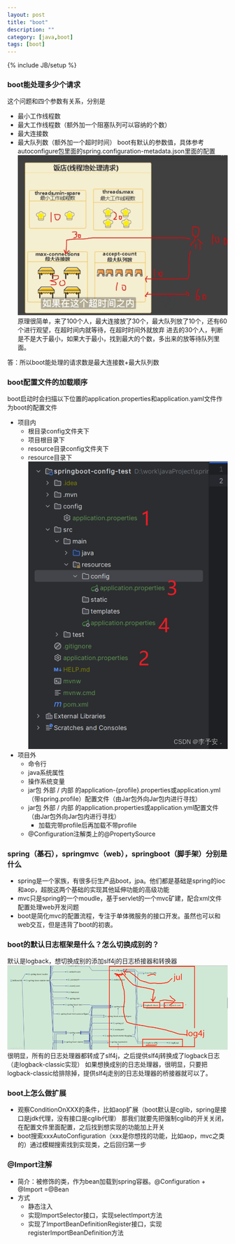 ```yaml
---
layout: post
title: "boot"
description: ""
category: [java,boot]
tags: [boot]
---
```

{% include JB/setup %}



### boot能处理多少个请求
这个问题和四个参数有关系，分别是
* 最小工作线程数
* 最大工作线程数（额外加一个阻塞队列可以容纳的个数）
* 最大连接数
* 最大队列数（额外加一个超时时间）
boot有默认的参数值，具体参考autoconfigure包里面的spring.configuration-metadata.json里面的配置
  ![](../picture/boot-qingqiushu.png)
原理很简单，来了100个人，最大连接放了30个，最大队列放了10个，还有60个进行观望，在超时间内就等待，在超时时间外就放弃
进去的30个人，判断是不是大于最小，如果大于最小，找到最大的个数，多出来的放等待队列里面。

答：所以boot能处理的请求数是最大连接数+最大队列数

### boot配置文件的加载顺序
boot启动时会扫描以下位置的application.properties和application.yaml文件作为boot的配置文件

* 项目内
  * 根目录config文件夹下
  * 项目根目录下
  * resource目录config文件夹下
  * resource目录下
  ![](../picture/boot-yamlweizhi.png)
* 项目外
  * 命令行
  * java系统属性
  * 操作系统变量
  * jar包 外部 / 内部 的application-{profile}.properties或application.yml（带spring.profile）配置文件（由Jar包外向Jar包内进行寻找）
  * jar包 外部 / 内部 的application.properties或application.yml配置文件（由Jar包外向Jar包内进行寻找）
    * 加载完带profile后再加载不带profile
  * @Configuration注解类上的@PropertySource

### spring（基石），springmvc（web），springboot（脚手架）分别是什么
* spring是一个家族，有很多衍生产品boot，jpa。他们都是基础是spring的ioc和aop，超脱这两个基础的实现其他延伸功能的高级功能
* mvc只是spring的一个moudle，基于servlet的一个mvc矿建，配合xml文件配置处理web开发问题
* boot是简化mvc的配置流程，专注于单体微服务的接口开发。虽然也可以和web交互，但是违背了boot的初衷。

### boot的默认日志框架是什么？怎么切换成别的？
默认是logback，想切换成别的添加slf4j的日志桥接器和转换器
![](../picture/boot-logback.png)
很明显，所有的日志处理器都转成了slf4j，之后提供slf4j转换成了logback日志（走logback-classic实现）
如果想换成别的日志处理器，很明显，只要把logback-classic给排除掉，提供slf4j走别的日志处理器的桥接器就可以了。

### boot上怎么做扩展
* 观察ConditionOnXXX的条件，比如aop扩展（boot默认是cglib，spring是接口是jdk代理，没有接口是cglib代理）
那我们就要先把强制cglib的开关关闭，在配置文件里面配置，之后找到想实现的功能加上开关
* boot搜索xxxAutoConfiguration（xxx是你想找的功能，比如aop，mvc之类的）通过模糊搜索找到实现类，之后回归第一步

### @Import注解
* 简介：被修饰的类，作为bean加载到spring容器。@Configuration + @Import =@Bean
* 方式
  * 静态注入
  * 实现ImportSelector接口，实现selectImport方法
  * 实现了ImportBeanDefinitionRegister接口，实现registerImportBeanDefinition方法

